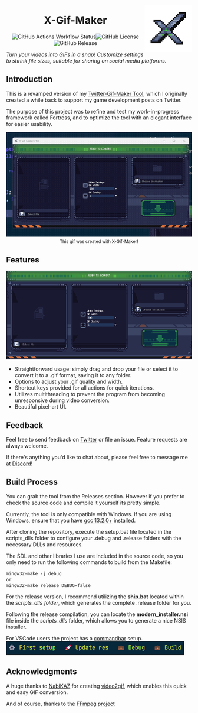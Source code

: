 <p align="center">
<img width="128" src="res/sprites/core/logo.png" style="image-rendering: pixelated; "alt=" Fortress logo" align="right">
</p>

<h1 align="center">X-Gif-Maker</h1>

<div align="center">

![GitHub Actions Workflow Status](https://img.shields.io/github/actions/workflow/status/:user/:repo/:workflow)![GitHub License](https://img.shields.io/github/license/:user/:repo)
![GitHub Release](https://img.shields.io/github/v/release/:user/:repo)

</div>

_Turn your videos into GIFs in a snap! Customize settings to shrink file sizes, suitable for sharing on social media platforms._

## Introduction

This is a revamped version of my [Twitter-Gif-Maker Tool](https://github.com/bigasdev/Twitter-Gif-Maker), which I originally created a while back to support my game development posts on Twitter.

The purpose of this project was to refine and test my work-in-progress framework called Fortress, and to optimize the tool with an elegant interface for easier usability.

<img src="media/$05151959.gif">
<div style="text-align:center">
<small>This gif was created with X-Gif-Maker!</small>
</div>

## Features

<img src="media/interface.png">

-   Straightforward usage: simply drag and drop your file or select it to convert it to a .gif format, saving it to any folder.
-   Options to adjust your .gif quality and width.
-   Shortcut keys provided for all actions for quick iterations.
-   Utilizes multithreading to prevent the program from becoming unresponsive during video conversion.
-   Beautiful pixel-art UI.

## Feedback

Feel free to send feedback on [Twitter](https://x.com/bigasdev) or file an issue. Feature requests are always welcome.

If there's anything you'd like to chat about, please feel free to message me at [Discord]()!

## Build Process

You can grab the tool from the Releases section. However if you prefer to check the source code and compile it yourself its pretty simple.

Currently, the tool is only compatible with Windows. If you are using Windows, ensure that you have [gcc 13.2.0+](https://gcc.gnu.org/gcc-13/) installed.

After cloning the repository, execute the setup.bat file located in the scripts_dlls folder to configure your .debug and .release folders with the necessary DLLs and resources.

The SDL and other libraries I use are included in the source code, so you only need to run the following commands to build from the Makefile:

```
mingw32-make -j debug
or
mingw32-make release DEBUG=false
```

For the release version, I recommend utilizing the **ship.bat** located within the _scripts_dlls folder_, which generates the complete .release folder for you.

Following the release compilation, you can locate the **modern_installer.nsi** file inside the _scripts_dlls_ folder, which allows you to generate a nice NSIS installer.

For VSCode users the project has a [commandbar](https://marketplace.visualstudio.com/items?itemName=gsppvo.vscode-commandbar) setup.
<img src="media/commandbar.png">

## Acknowledgments

A huge thanks to [NabiKAZ](https://github.com/NabiKAZ) for creating [video2gif](https://github.com/NabiKAZ/video2gif?tab=readme-ov-file), which enables this quick and easy GIF conversion.

And of course, thanks to the [FFmpeg project](https://github.com/FFmpeg/FFmpeg)
